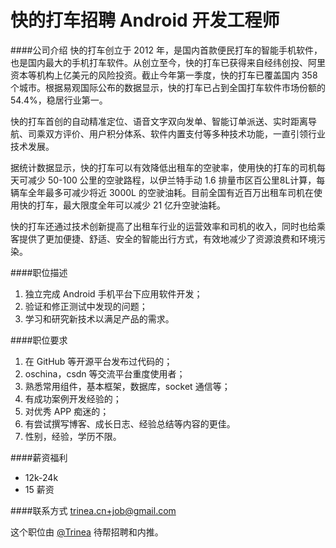 快的打车招聘 Android 开发工程师
==========

####公司介绍
快的打车创立于 2012 年，是国内首款便民打车的智能手机软件，也是国内最大的手机打车软件。从创立至今，快的打车已获得来自经纬创投、阿里资本等机构上亿美元的风险投资。截止今年第一季度，快的打车已覆盖国内 358 个城市。根据易观国际公布的数据显示，快的打车已占到全国打车软件市场份额的 54.4%，稳居行业第一。  

快的打车首创的自动精准定位、语音文字双向发单、智能订单派送、实时距离导航、司乘双方评价、用户积分体系、软件内置支付等多种技术功能，一直引领行业技术发展。  

据统计数据显示，快的打车可以有效降低出租车的空驶率，使用快的打车的司机每天可减少 50-100 公里的空驶路程，以伊兰特手动 1.6 排量市区百公里8L计算，每辆车全年最多可减少将近 3000L 的空驶油耗。目前全国有近百万出租车司机在使用快的打车，最大限度全年可以减少 21 亿升空驶油耗。  

快的打车还通过技术创新提高了出租车行业的运营效率和司机的收入，同时也给乘客提供了更加便捷、舒适、安全的智能出行方式，有效地减少了资源浪费和环境污染。  

####职位描述
1. 独立完成 Android 手机平台下应用软件开发；  
2. 验证和修正测试中发现的问题；
3. 学习和研究新技术以满足产品的需求。

####职位要求 
1. 在 GitHub 等开源平台发布过代码的；
2. oschina，csdn 等交流平台重度使用者；
3. 熟悉常用组件，基本框架，数据库，socket 通信等；
4. 有成功案例开发经验的；
5. 对优秀 APP 痴迷的；
6. 有尝试撰写博客、成长日志、经验总结等内容的更佳。
7. 性别，经验，学历不限。 

####薪资福利
- 12k-24k 
- 15 薪资 

####联系方式
[trinea.cn+job@gmail.com](mailto:trinea.cn+job@gmail.com)  

这个职位由 [@Trinea](https://github.com/trinea) 待帮招聘和内推。  
